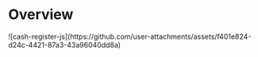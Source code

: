 <h1>Overview</h1>
![cash-register-js](https://github.com/user-attachments/assets/f401e824-d24c-4421-87a3-43a96040dd8a)
